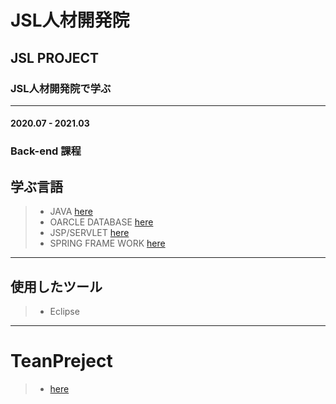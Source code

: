 # JSL人材開発院
## JSL PROJECT 
### JSL人材開発院で学ぶ
----------
#### 2020.07 - 2021.03 


### Back-end 課程 
## 学ぶ言語
>  +  JAVA  <a href="https://github.com/SuzinRoh/jslproject/tree/main/JSL/java"> here</a>
>  +  OARCLE DATABASE <a href="https://github.com/SuzinRoh/jslproject/tree/main/JSL/db"> here</a>
>  +  JSP/SERVLET <a href="https://github.com/SuzinRoh/jslproject/tree/main/JSL/web%2Bdb"> here</a>
>  +  SPRING FRAME WORK <a href="https://github.com/SuzinRoh/JSL-Project/tree/main/JSL/spring"> here</a>
---------------------
## 使用したツール
> + Eclipse
> 

----
# TeanPreject
> +   <a href="https://github.com/SuzinRoh/jslproject/tree/main/JSL/teamproject"> here</a>
